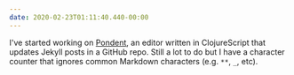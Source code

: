 ```yaml
---
date: 2020-02-23T01:11:40.440-00:00
---
```

I've started working on [Pondent](https://github.com/pyrmont/pondent), an editor written in ClojureScript that updates Jekyll posts in a GitHub repo. Still a lot to do but I have a character counter that ignores common Markdown characters (e.g. `**`, `_`, etc).
